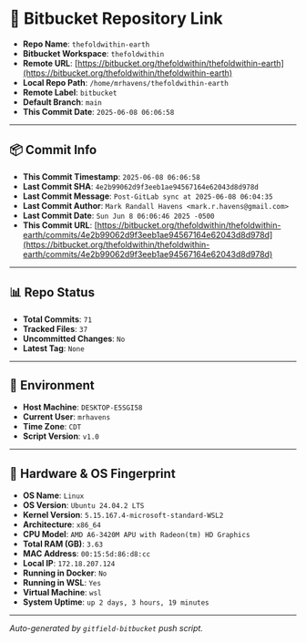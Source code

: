# 🔗 Bitbucket Repository Link

- **Repo Name**: `thefoldwithin-earth`
- **Bitbucket Workspace**: `thefoldwithin`
- **Remote URL**: [https://bitbucket.org/thefoldwithin/thefoldwithin-earth](https://bitbucket.org/thefoldwithin/thefoldwithin-earth)
- **Local Repo Path**: `/home/mrhavens/thefoldwithin-earth`
- **Remote Label**: `bitbucket`
- **Default Branch**: `main`
- **This Commit Date**: `2025-06-08 06:06:58`

---

## 📦 Commit Info

- **This Commit Timestamp**: `2025-06-08 06:06:58`
- **Last Commit SHA**: `4e2b99062d9f3eeb1ae94567164e62043d8d978d`
- **Last Commit Message**: `Post-GitLab sync at 2025-06-08 06:04:35`
- **Last Commit Author**: `Mark Randall Havens <mark.r.havens@gmail.com>`
- **Last Commit Date**: `Sun Jun 8 06:06:46 2025 -0500`
- **This Commit URL**: [https://bitbucket.org/thefoldwithin/thefoldwithin-earth/commits/4e2b99062d9f3eeb1ae94567164e62043d8d978d](https://bitbucket.org/thefoldwithin/thefoldwithin-earth/commits/4e2b99062d9f3eeb1ae94567164e62043d8d978d)

---

## 📊 Repo Status

- **Total Commits**: `71`
- **Tracked Files**: `37`
- **Uncommitted Changes**: `No`
- **Latest Tag**: `None`

---

## 🧭 Environment

- **Host Machine**: `DESKTOP-E5SGI58`
- **Current User**: `mrhavens`
- **Time Zone**: `CDT`
- **Script Version**: `v1.0`

---

## 🧬 Hardware & OS Fingerprint

- **OS Name**: `Linux`
- **OS Version**: `Ubuntu 24.04.2 LTS`
- **Kernel Version**: `5.15.167.4-microsoft-standard-WSL2`
- **Architecture**: `x86_64`
- **CPU Model**: `AMD A6-3420M APU with Radeon(tm) HD Graphics`
- **Total RAM (GB)**: `3.63`
- **MAC Address**: `00:15:5d:86:d8:cc`
- **Local IP**: `172.18.207.124`
- **Running in Docker**: `No`
- **Running in WSL**: `Yes`
- **Virtual Machine**: `wsl`
- **System Uptime**: `up 2 days, 3 hours, 19 minutes`

---

_Auto-generated by `gitfield-bitbucket` push script._
